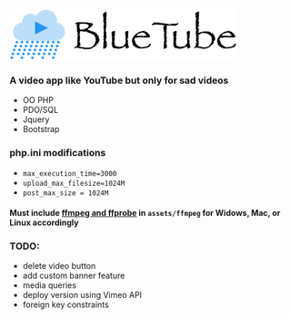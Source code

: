 ![bluetube](https://github.com/Mehrunes-Dagon/bluetube/blob/master/assets/images/logo.png "BlueTube")

### A video app like YouTube but only for sad videos

- OO PHP
- PDO/SQL
- Jquery
- Bootstrap

### php.ini modifications

- `max_execution_time=3000`
- `upload_max_filesize=1024M`
- `post_max_size = 1024M`

#### Must include [ffmpeg and ffprobe](https://www.ffmpeg.org/download.html) in `assets/ffmpeg` for Widows, Mac, or Linux accordingly

### TODO:

- delete video button
- add custom banner feature
- media queries
- deploy version using Vimeo API
- foreign key constraints
